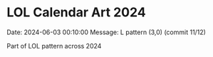 # LOL Calendar Art 2024

Date: 2024-06-03 00:10:00
Message: L pattern (3,0) (commit 11/12)

Part of LOL pattern across 2024
